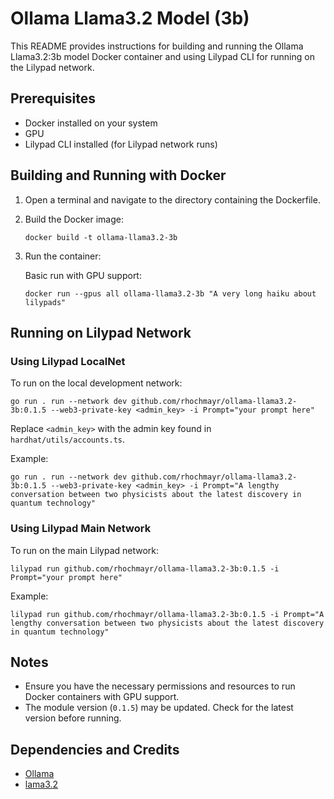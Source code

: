# Ollama Llama3.2 Model (3b)

This README provides instructions for building and running the Ollama Llama3.2:3b model Docker container and using Lilypad CLI for running on the Lilypad network.

## Prerequisites

- Docker installed on your system
- GPU
- Lilypad CLI installed (for Lilypad network runs)

## Building and Running with Docker

1. Open a terminal and navigate to the directory containing the Dockerfile.

2. Build the Docker image:
   ```
   docker build -t ollama-llama3.2-3b
   ```

3. Run the container:

   Basic run with GPU support:
   ```
   docker run --gpus all ollama-llama3.2-3b "A very long haiku about lilypads"
   ```

## Running on Lilypad Network

### Using Lilypad LocalNet

To run on the local development network:

```
go run . run --network dev github.com/rhochmayr/ollama-llama3.2-3b:0.1.5 --web3-private-key <admin_key> -i Prompt="your prompt here"
```

Replace `<admin_key>` with the admin key found in `hardhat/utils/accounts.ts`.

Example:
```
go run . run --network dev github.com/rhochmayr/ollama-llama3.2-3b:0.1.5 --web3-private-key <admin_key> -i Prompt="A lengthy conversation between two physicists about the latest discovery in quantum technology"
```

### Using Lilypad Main Network

To run on the main Lilypad network:

```
lilypad run github.com/rhochmayr/ollama-llama3.2-3b:0.1.5 -i Prompt="your prompt here"
```

Example:
```
lilypad run github.com/rhochmayr/ollama-llama3.2-3b:0.1.5 -i Prompt="A lengthy conversation between two physicists about the latest discovery in quantum technology"
```

## Notes

- Ensure you have the necessary permissions and resources to run Docker containers with GPU support.
- The module version (`0.1.5`) may be updated. Check for the latest version before running.

## Dependencies and Credits

- [Ollama](https://ollama.com/)
- [lama3.2](https://ollama.com/library/llama3.2)